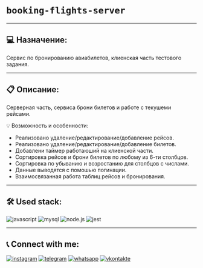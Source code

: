 # `booking-flights-server`
---

## 💻 Назначение:
Сервис по бронированию авиабилетов, клиенская часть тестового задания.

---
## 📋 Описание:
Серверная часть, сервиса брони билетов и работе с текушеми рейсами.

💡 Возможность и особенности:

- Реализовано удаление/редактирование/добавление рейсов.
- Реализовано удаление/редактирование/добавление билетов.
- Добавлени таймер работаюший на клиенской части.
- Сортировка рейсов и брони билетов по любому из 6-ти столбцов.
- Сортировка по убыванию и возростанию для столбцов с числами.
- Данные выводятся с помошью погинации.
- Взаимосвязанная работа таблиц рейсов и бронирования.

---
## 🛠 Used stack:

![javascript](https://img.shields.io/badge/javascript-%23F7E025?style=for-the-badge&logo=javascript&logoColor=%23fff)
![mysql](https://img.shields.io/badge/mysql-%23E38A08?style=for-the-badge&logo=mysql&logoColor=%23fff)
![node.js](https://img.shields.io/badge/node.js-%238FC708?style=for-the-badge&logo=node.js&logoColor=%23fff)
![jest](https://img.shields.io/badge/jest-%23CC4B21?style=for-the-badge&logo=jest&logoColor=%23fff)

---
## 📞 Connect with me:
[![instagram](https://img.shields.io/badge/instagram-%23e621d6?style=for-the-badge&logo=instagram&logoColor=%23fff)](https://www.instagram.com/kebikov/)
[![telegram](https://img.shields.io/badge/telegram-%2338ACE2?style=for-the-badge&logo=telegram&logoColor=%23fff)](https://t.me/+375296949843)
[![whatsapp](https://img.shields.io/badge/whatsapp-%2349C859?style=for-the-badge&logo=whatsapp&logoColor=%23fff)](https://call.whatsapp.com/voice/JaIvChKLf5aMvVF51pPuIU)
[![vkontakte](https://img.shields.io/badge/vkontakte-%230077FF?style=for-the-badge&logo=vk&logoColor=%23fff)](https://vk.com/id58859701/)
